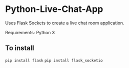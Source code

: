 # Python-Live-Chat-App
Uses Flask Sockets to create a live chat room application.

Requirements: Python 3

## To install 
`pip install flask`
`pip install flask_socketio`
